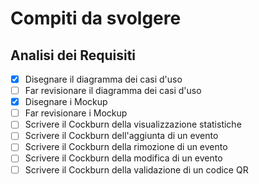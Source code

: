 # Compiti da svolgere

## Analisi dei Requisiti

- [x] Disegnare il diagramma dei casi d'uso
- [ ] Far revisionare il diagramma dei casi d'uso
- [x] Disegnare i Mockup
- [ ] Far revisionare i Mockup
- [ ] Scrivere il Cockburn della visualizzazione statistiche
- [ ] Scrivere il Cockburn dell'aggiunta di un evento
- [ ] Scrivere il Cockburn della rimozione di un evento
- [ ] Scrivere il Cockburn della modifica di un evento
- [ ] Scrivere il Cockburn della validazione di un codice QR
